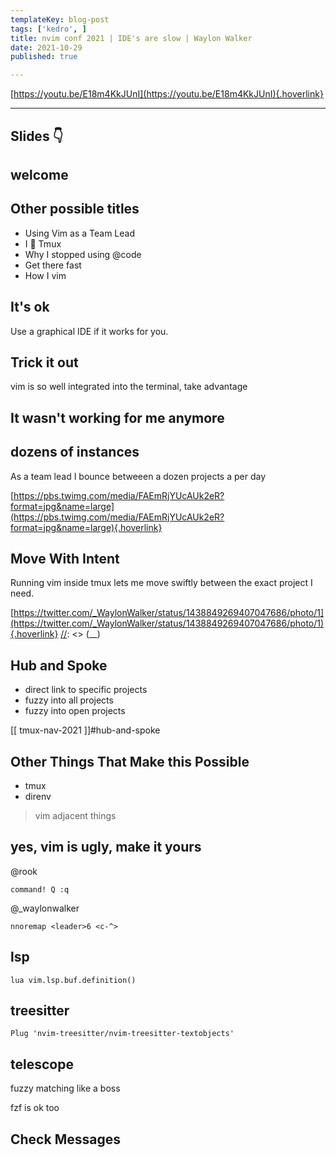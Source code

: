 ```yaml
---
templateKey: blog-post
tags: ['kedro', ]
title: nvim conf 2021 | IDE's are slow | Waylon Walker
date: 2021-10-29
published: true

---
```


[https://youtu.be/E18m4KkJUnI](https://youtu.be/E18m4KkJUnI){.hoverlink}

[//]: <> (## images)

[//]: <> (too many codes)
[//]: <> ( https://pbs.twimg.com/media/FAEmRjYUcAUk2eR?format=jpg&name=large )
[//]: <> ( https://twitter.com/_WaylonWalker/status/1438849269407047686/photo/1 )
[//]: <> ( https://twitter.com/_WaylonWalker/status/1438849269407047686/photo/1 )

---

## Slides 👇

## welcome

[//]: <> (Rather than saying vim is fast lets fix some things live.  While we are trying)
[//]: <> (to present on how fast vim is, popups will iterrupt with critical production)
[//]: <> (failures that need fixed straight away.)

[//]: <> (## topics)
[//]: <> (* lsp)
[//]: <> (* make vim yours)
[//]: <> (* I use tmux)
[//]: <> (* quickfix)

## Other possible titles

* Using Vim as a Team Lead
* I 💜 Tmux
* Why I stopped using @code
* Get there fast
* How I vim

## It's ok

Use a graphical IDE if it works for you.

## Trick it out

vim is so well integrated into the terminal, take advantage

## It wasn't working for me anymore

[//]: <> (seriously,)

## dozens of instances

As a team lead I bounce betweeen a dozen projects a per day

[https://pbs.twimg.com/media/FAEmRjYUcAUk2eR?format=jpg&name=large](https://pbs.twimg.com/media/FAEmRjYUcAUk2eR?format=jpg&name=large){.hoverlink}

[//]: <> (Trying to run more than one instance of an ide is hard, especially when)
[//]: <> (projects are so similar and all start looking the same.)

## Move With Intent

Running vim inside tmux lets me move swiftly between the exact project I need.

[https://twitter.com/_WaylonWalker/status/1438849269407047686/photo/1](https://twitter.com/_WaylonWalker/status/1438849269407047686/photo/1){.hoverlink}
[//]: <> (__)

## Hub and Spoke

* direct link to specific projects
* fuzzy into all projects
* fuzzy into open projects

[[ tmux-nav-2021 ]]#hub-and-spoke

[//]: <> (I'm sure there are other ways do do this, I bet you can get a vim plugin to do this)

## Other Things That Make this Possible

* tmux
* direnv

> vim adjacent things

[//]: <> (## Check messages)

[//]: <> (a short interruption where I am called back to work where I show flying swiftly)
[//]: <> (between projects with the perfect intent.)

## yes, vim is ugly, make it yours

@rook

``` vim
command! Q :q
```

@_waylonwalker

``` vim
nnoremap <leader>6 <c-^>
```

[//]: <> (__)

## lsp

``` vim
lua vim.lsp.buf.definition()
```

## treesitter

``` vim
Plug 'nvim-treesitter/nvim-treesitter-textobjects'
```

## telescope

fuzzy matching like a boss

fzf is ok too

## Check Messages

[//]: <> (Another interruption comes in, this time the change uses the lsp and some custom bindings)
[//]: <> (Data Pipeline is down.)
[//]: <> (* Use the lsp go to definition.)
[//]: <> (* Open data in visidata)
[//]: <> (* use jumplist to get back)
[//]: <> (* make the fix)
[//]: <> (* use fugitive to commit)
